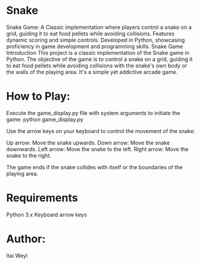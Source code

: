 # Snake
Snake Game: A Classic implementation where players control a snake on a grid, guiding it to eat food pellets while avoiding collisions. Features dynamic scoring and simple controls. Developed in Python, showcasing proficiency in game development and programming skills.
Snake Game
Introduction
This project is a classic implementation of the Snake game in Python. The objective of the game is to control a snake on a grid, guiding it to eat food pellets while avoiding collisions with the snake's own body or the walls of the playing area. It's a simple yet addictive arcade game.

# How to Play:

Execute the game_display.py file with system arguments to initiate the game: python game_display.py

Use the arrow keys on your keyboard to control the movement of the snake:

Up arrow: Move the snake upwards.
Down arrow: Move the snake downwards.
Left arrow: Move the snake to the left.
Right arrow: Move the snake to the right.

The game ends if the snake collides with itself or the boundaries of the playing area.
# Requirements
Python 3.x
Keyboard arrow keys

# Author:
Itai Weyl